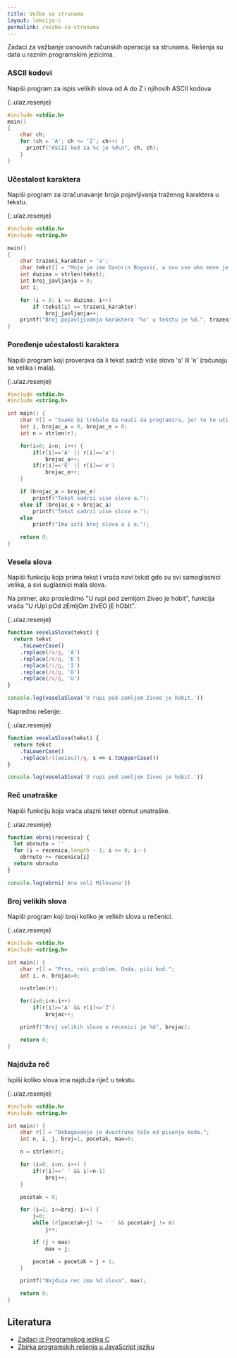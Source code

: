 ```yaml
---
title: Vežbe sa strunama
layout: lekcija-c
permalink: /vezbe-sa-strunama
---
```


Zadaci za vežbanje osnovnih računskih operacija sa strunama. Rešenja su data u raznim programskim jezicima.

### ASCII kodovi

Napiši program za ispis velikih slova od A do Z i njihovih ASCII kodova

{:.ulaz.resenje}
```c
#include <stdio.h>
main()
{
    char ch;
    for (ch = 'A'; ch <= 'Z'; ch++) {
      printf("ASCII kod za %c je %d\n", ch, ch);
    }
}
```

### Učestalost karaktera

Napiši program za izračunavanje broja pojavljivanja traženog karaktera u tekstu.

{:.ulaz.resenje}
```c
#include <stdio.h>
#include <string.h>

main()
{
    char trazeni_karakter = 'a';
    char tekst[] = "Moje je ime Davorin Bogović, a ovo sve oko mene je crno-bijeli svijet.";
    int duzina = strlen(tekst);
    int broj_javljanja = 0;
    int i;

    for (i = 0; i <= duzina; i++)
        if (tekst[i] == trazeni_karakter)
            broj_javljanja++;
    printf("Broj pojavljivanja karaktera '%c' u tekstu je %d.", trazeni_karakter, broj_javljanja);
}
```

### Poređenje učestalosti karaktera

Napiši program koji proverava da li tekst sadrži više slova 'a' ili 'e' (računaju se velika i mala).

{:.ulaz.resenje}
```c
#include <stdio.h>
#include <string.h>

int main() {
    char r[] = "Svako bi trebalo da nauči da programira, jer to te uči kako da misliš.";
    int i, brojac_a = 0, brojac_e = 0;
    int n = strlen(r);

    for(i=0; i<n; i++) {
        if(r[i]=='A' || r[i]=='a')
            brojac_a++;
        if(r[i]=='E' || r[i]=='e')
            brojac_e++;
    }

    if (brojac_a > brojac_e)
        printf("Tekst sadrzi vise slova a.");
    else if (brojac_e > brojac_a)
        printf("Tekst sadrzi vise slova e.");
    else
        printf("Ima isti broj slova a i e.");

    return 0;
}
```

### Vesela slova

Napiši funkciju koja prima tekst i vraća novi tekst gde su svi samoglasnici velika, a svi suglasnici mala slova.

Na primer, ako prosledimo "U rupi pod zemljom živeo je hobit", funkcija vraća "U rUpI pOd zEmljOm žIvEO jE hObIt".

{:.ulaz.resenje}
```js
function veselaSlova(tekst) {
  return tekst
    .toLowerCase()
    .replace(/a/g, 'A')
    .replace(/e/g, 'E')
    .replace(/i/g, 'I')
    .replace(/o/g, 'O')
    .replace(/u/g, 'U')
}

console.log(veselaSlova('U rupi pod zemljom živeo je hobit.'))
```

Napredno rešenje:

{:.ulaz.resenje}
```js
function veselaSlova(tekst) {
  return tekst
    .toLowerCase()
    .replace(/([aeiou])/g, s => s.toUpperCase())
}

console.log(veselaSlova('U rupi pod zemljom živeo je hobit.'))
```

### Reč unatraške

Napiši funkciju koja vraća ulazni tekst obrnut unatraške.

{:.ulaz.resenje}
```js
function obrni(recenica) {
  let obrnuto = ''
  for (i = recenica.length - 1; i >= 0; i--)
    obrnuto += recenica[i]
  return obrnuto
}

console.log(obrni('Ana voli Milovana'))
```

### Broj velikih slova

Napiši program koji broji koliko je velikih slova u rečenici.

{:.ulaz.resenje}
```c
#include <stdio.h>
#include <string.h>

int main() {
    char r[] = "Prvo, reši problem. Onda, piši kod.";
    int i, n, brojac=0;

    n=strlen(r);

    for(i=0;i<n;i++)
        if(r[i]>='A' && r[i]<='Z')
            brojac++;

    printf("Broj velikih slova u recenici je %d", brojac);

    return 0;
}
```

### Najduža reč

Ispiši koliko slova ima najduža riječ u tekstu.

{:.ulaz.resenje}
```c
#include <stdio.h>
#include <string.h>

int main() {
    char r[] = "Debagovanje je dvostruko teže od pisanja koda.";
    int n, i, j, broj=1, pocetak, max=0;

    n = strlen(r);

    for (i=0; i<n; i++) {
        if(r[i]==' ' && i!=n-1)
            broj++;
    }

    pocetak = 0;

    for (i=1; i<=broj; i++) {
        j=0;
        while (r[pocetak+j] != ' ' && pocetak+j != n)
            j++;

        if (j > max)
            max = j;

        pocetak = pocetak + j + 1;
    }

    printf("Najduza rec ima %d slova", max);

    return 0;
}
```

## Literatura

- [Zadaci iz Programskog jezika C](http://www.its.edu.rs/reseni-primeri-iz-programskog-jezika-c-3/)
- [Zbirka programskih rešenja u JavaScript jeziku](http://www.sabackagimnazija.edu.rs/files/materijali/webDizajn/Zbirka.htm)
